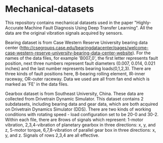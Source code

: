 # Mechanical-datasets

This repository contains mechanical datasets used in the paper "Highly-Accurate Machine Fault Diagnosis Using Deep Transfer Learning". All the data are the original vibration signals acquired by sensors.

Bearing dataset is from Case Western Reserve University bearing data center 
(http://csegroups.case.edu/bearingdatacenter/pages/welcome-case-western-reserve-university-bearing-data-center-website). 
For the names of the data files, for example 'B007_0', the first letter represents fault position, 
next three numbers represent fault diameters (0.007, 0.014, 0.021 inches) and the last number represents bearing loads(0,1,2,3).
There are three kinds of fault positions here, B-bearing rolling element, IR-inner raceway, OR-outer raceway. 
Data we used are all from fan end which is marked as 'FE' in the data files.

Gearbox dataset is from Southeast University, China. These data are collected from Drivetrain Dynamic Simulator.
This dataset contains 2 subdatasets, including bearing data and gear data, which are both acquired on Drivetrain Dynamics Simulator (DDS).
There are two kinds of working conditions with rotating speed - load configuration set to be 20-0 and 30-2. 
Within each file, there are 8rows of signals which represent: 1-motor vibration, 2,3,4-vibration of planetary gearbox in three directions: x, y, and z, 5-motor torque, 6,7,8-vibration of parallel gear box in three directions: x, y, and z. Signals of rows 2,3,4 are all effective.

